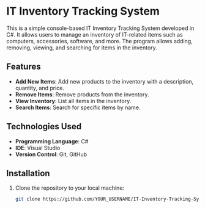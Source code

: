 # IT Inventory Tracking System

This is a simple console-based IT Inventory Tracking System developed in C#. It allows users to manage an inventory of IT-related items such as computers, accessories, software, and more. The program allows adding, removing, viewing, and searching for items in the inventory.

## Features

- **Add New Items**: Add new products to the inventory with a description, quantity, and price.
- **Remove Items**: Remove products from the inventory.
- **View Inventory**: List all items in the inventory.
- **Search Items**: Search for specific items by name.

## Technologies Used

- **Programming Language**: C#
- **IDE**: Visual Studio
- **Version Control**: Git, GitHub

## Installation

1. Clone the repository to your local machine:
   ```bash
   git clone https://github.com/YOUR_USERNAME/IT-Inventory-Tracking-System.git

